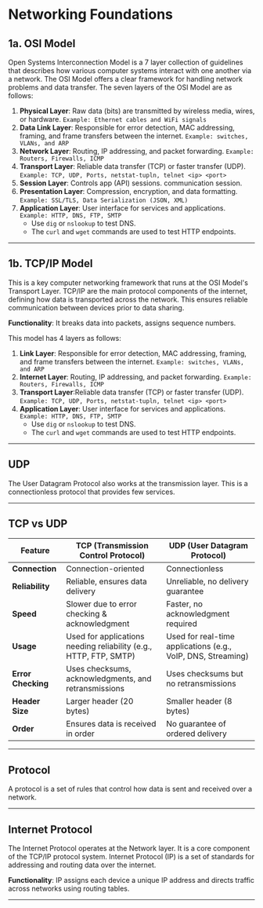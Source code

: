 # Networking Foundations

## 1a. OSI Model

Open Systems Interconnection Model is a 7 layer collection of guidelines that describes how various computer systems interact with one another via a network.
The OSI Model offers a clear framework for handling network problems and data transfer. The seven layers of the OSI Model are as follows:

1. **Physical Layer**:  Raw data (bits) are transmitted by wireless media, wires, or hardware. `Example: Ethernet cables and WiFi signals`
2. **Data Link Layer**: Responsible for error detection, MAC addressing, framing, and frame transfers between the internet.
 `Example: switches, VLANs, and ARP`
3. **Network Layer**:  Routing, IP addressing, and packet forwarding. 
`Example: Routers, Firewalls, ICMP`
4. **Transport Layer**: Reliable data transfer (TCP) or faster transfer (UDP). 
`Example: TCP, UDP, Ports, netstat-tupln, telnet <ip> <port>`
5. **Session Layer**: Controls app (API) sessions. communication session.
6. **Presentation Layer**: Compression, encryption, and data formatting. 
`Example: SSL/TLS, Data Serialization (JSON, XML)`
7. **Application Layer**: User interface for services and applications. 
`Example: HTTP, DNS, FTP, SMTP`
   -  Use `dig` or `nslookup` to test DNS.
   - The `curl` and `wget` commands are used to test HTTP endpoints.
---

## 1b. TCP/IP Model

This is a key computer networking framework that runs at the OSI Model's Transport Layer. TCP/IP are the main protocol components of the internet, defining how data is transported across the network. This ensures reliable communication between devices prior to data sharing.

**Functionality**: It breaks data into packets, assigns sequence numbers.

This model has 4 layers as follows:

1. **Link Layer**: Responsible for error detection, MAC addressing, framing, and frame transfers between the internet. 
`Example: switches, VLANs, and ARP`
2. **Internet Layer**: Routing, IP addressing, and packet forwarding. 
`Example: Routers, Firewalls, ICMP`
3. **Transport Layer**:Reliable data transfer (TCP) or faster transfer (UDP). 
`Example: TCP, UDP, Ports, netstat-tupln, telnet <ip> <port>`
4. **Application Layer**: User interface for services and applications. 
`Example: HTTP, DNS, FTP, SMTP`
   -  Use `dig` or `nslookup` to test DNS.
   - The `curl` and `wget` commands are used to test HTTP endpoints.
---

## UDP

The User Datagram Protocol also works at the transmission layer. This is a connectionless protocol that provides few services.

---

## TCP vs UDP

| Feature           | TCP (Transmission Control Protocol) | UDP (User Datagram Protocol) |
|------------------|----------------------------------|------------------------------|
| **Connection**   | Connection-oriented             | Connectionless              |
| **Reliability**  | Reliable, ensures data delivery | Unreliable, no delivery guarantee |
| **Speed**        | Slower due to error checking & acknowledgment | Faster, no acknowledgment required |
| **Usage**        | Used for applications needing reliability (e.g., HTTP, FTP, SMTP) | Used for real-time applications (e.g., VoIP, DNS, Streaming) |
| **Error Checking** | Uses checksums, acknowledgments, and retransmissions | Uses checksums but no retransmissions |
| **Header Size**  | Larger header (20 bytes)        | Smaller header (8 bytes)    |
| **Order**        | Ensures data is received in order | No guarantee of ordered delivery |

---

## Protocol

A protocol is a set of rules that control how data is sent and received over a network.

---

## Internet Protocol

The Internet Protocol operates at the Network layer. It is a core component of the TCP/IP protocol system. Internet Protocol (IP) is a set of standards for addressing and routing data over the internet.

**Functionality**: IP assigns each device a unique IP address and directs traffic across networks using routing tables.

---
